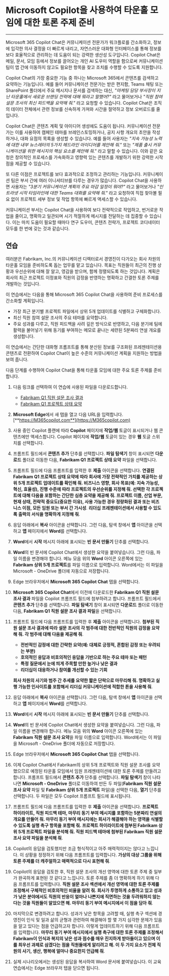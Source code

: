 # Microsoft Copilot을 사용하여 타운홀 모임에 대한 토론 주제 준비
---
Microsoft 365 Copilot Chat은 커뮤니케이션 전문가가 워크플로를 간소화하고, 정보에 입각한 의사 결정을 더 빠르게 내리고, 자연스러운 대화형 인터페이스를 통해 정보를 보다 효율적으로 관리하는 데 도움이 되는 강력한 생산성 도구입니다. Copilot Chat은 메일, 문서, 모임 등에서 정보를 끌어오는 개인 AI 도우미 역할을 함으로써 커뮤니케이션 팀이 앱 간에 이동하지 않고도 필요한 항목을 찾고 조치를 수행할 수 있도록 지원합니다.

Copilot Chat의 가장 중요한 기능 중 하나는 Microsoft 365에서 콘텐츠를 검색하고 요약하는 기능입니다. 예를 들어 커뮤니케이션 전문가는 받은 편지함, Teams 채팅 또는 SharePoint 폴더에서 주요 메시지나 문서를 검색하는 대신, _"마케팅 담당 부사장이 지난 타운홀에서 새로운 브랜딩 전략에 대해 뭐라고 말했어?"_ 라고 물어보거나 _"직원 참여 설문 조사의 최신 피드백을 요약해 줘."_ 라고 요청할 수 있습니다. Copilot Chat은 조직의 데이터 전체에서 관련 정보를 신속하게 가져와 시간을 절약하고 정보 오버로드를 줄입니다.

Copilot Chat은 콘텐츠 계획 및 아이디어 생성에도 도움이 됩니다. 커뮤니케이션 전문가는 이를 사용하여 캠페인 테마를 브레인스토밍하거나, 공지 사항 개요의 초안을 작성하거나, 대화 요점의 목록을 생성할 수 있습니다. 예를 들어 사용자는 _"지속 가능성 노력에 대한 내부 뉴스레터의 5가지 헤드라인 아이디어를 제안해 줘."_ 또는 _"제품 출시 커뮤니케이션을 위한 메시지의 핵심 요소를 제안해 줘."_ 라고 말할 수 있습니다. 이와 같은 요청은 창의적인 프로세스를 가속화하고 영향력 있는 콘텐츠를 개발하기 위한 강력한 시작점을 제공할 수 있습니다.

또 다른 이점은 프로젝트를 보다 효과적으로 조정하고 관리하는 기능입니다. 커뮤니케이션 팀은 부서 간에 여러 이니셔티브를 다루는 경우가 많습니다. Copilot Chat을 사용하면 사용자는 _"3분기 커뮤니케이션 계획의 주요 마감 일정이 뭐야?"_ 라고 물어보거나 _"인트라넷 시작 타임라인에 대한 Teams 대화를 요약해 줘."_ 라고 요청하여 직접 찾아볼 필요 없이 프로젝트 세부 정보 및 작업 항목에 빠르게 액세스할 수 있습니다.

커뮤니케이션 부서는 Copilot Chat을 사용하여 보다 전략적으로 작업하고, 번거로운 작업을 줄이고, 명확하고 일관되며 시기 적절하게 메시지를 전달하는 데 집중할 수 있습니다. 이는 마치 도움이 필요할 때마다 연구 도우미, 콘텐츠 전략가, 프로젝트 코디네이터 모두를 한 번에 갖는 것과 같습니다.

## 연습

여러분은 Fabrikam, Inc.의 커뮤니케이션 디렉터로서 경영진이 다가오는 회사 차원의 타운홀 모임을 준비하도록 돕는 업무를 맡고 있습니다. 목표는 직원들이 최근의 진행 상황과 우선순위에 대해 잘 알고, 영감을 받으며, 함께 정렬되도록 하는 것입니다. 계획은 회사의 최근 프로젝트 이정표와 직원의 감정을 반영하는 명확하고 간결한 토론 주제를 개발하는 것입니다.

이 연습에서는 다음을 통해 Microsoft 365 Copilot Chat을 사용하여 준비 프로세스를 간소화할 계획입니다.

- 가장 최근 분기별 프로젝트 파일에서 상위 5개 업데이트를 식별하고 구체화합니다.
- 최신 직원 참여 설문 조사의 주요 테마를 요약합니다.
- 주요 성과를 다루고, 직원 피드백을 사려 깊은 방식으로 반영하고, 다음 분기에 팀에 활력을 불어넣기 위해 동기를 부여하는 메모로 끝나는 세련된 5분짜리 연설 개요를 생성합니다. 

이 연습에서는 간단한 대화형 프롬프트를 통해 분산된 정보를 구조화된 프레젠테이션용 콘텐츠로 전환하여 Copilot Chat이 높은 수준의 커뮤니케이션 계획을 지원하는 방법을 보여 줍니다.

다음 단계를 수행하여 Copilot Chat을 통해 타운홀 모임에 대한 주요 토론 주제를 준비합니다.

1. 다음 링크를 선택하여 이 연습에 사용된 파일을 다운로드합니다.
   - [Fabrikam Q1 직원 설문 조사 결과](https://go.microsoft.com/fwlink/?linkid=2320264)
   - [Fabrikam Q1 프로젝트 상태 요약](https://go.microsoft.com/fwlink/?linkid=2320265)
1. **Microsoft Edge**에서 새 탭을 열고 다음 URL을 입력합니다. [**https://M365copilot.com**](https://M365copilot.com) 
1. 사용 중인 Copilot 플랜에 따라 **Copilot** 페이지에 **작업/웹** 토글이 표시되거나 웹 콘텐츠에만 액세스합니다. Copilot 페이지에 **작업/웹** 토글이 있는 경우 **웹** 토글 스위치를 선택합니다.
1. 프롬프트 필드에서 **콘텐츠 추가** 단추를 선택합니다. **파일 탐색기** 창이 표시되면 **다운로드** 폴더로 이동한 다음, **Fabrikam Q1 프로젝트 상태 요약** 파일을 선택합니다. 
1. 프롬프트 필드에 다음 프롬프트를 입력한 후 **제출** 아이콘을 선택합니다. **연결된 Fabrikam Q1 프로젝트 상태 요약에 따라 회사에 가장 전략적인 가치를 제공하는 상위 5개 프로젝트 업데이트를 확인해 줘. 비즈니스 영향, 회사 목표(예: 지속 가능성, 혁신, 효율성), 진행 수준에 따라 프로젝트의 우선순위를 지정해 줘. 선택한 각 프로젝트에 대해 다음을 포함하는 간단한 심층 요약을 제공해 줘. 프로젝트 이름, 산업 부문, 현재 상태, 전략적 중요도(중요한 이유), 사용 가능한 경우 정량화된 결과 또는 비즈니스 이점, 모든 임원 또는 부서 간 가시성**. **리더십 프레젠테이션에서 사용할 수 있도록 출력의 서식을 명확하게 지정해 줘**.
1. 응답 아래에서 **복사** 아이콘을 선택합니다. 그런 다음, 탐색 창에서 **앱** 아이콘을 선택하고 **앱** 페이지에서 **Word**를 선택합니다. 
1. **Word**에서 **시작** 메시지 아래에 표시되는 **빈 문서 만들기** 단추를 선택합니다. 
1. **Word**의 빈 문서에 Copilot Chat에서 생성한 요약을 붙여넣습니다. 그런 다음, 파일 이름을 변경해야 합니다. 메뉴 모음 위의 **Word** 아이콘 오른쪽에 있는 **Fabrikam 상위 5개 프로젝트**를 파일 이름으로 입력합니다. Word에서는 이 파일을 Microsoft - OneDrive 폴더에 자동으로 저장합니다. 
1. Edge 브라우저에서 **Microsoft 365 Copilot Chat** 탭을 선택합니다. 
1. **Microsoft 365 Copilot Chat**에서 이전에 다운로드한 **Fabrikam Q1 직원 설문 조사 결과** 파일을 Copilot 프롬프트 필드에 첨부하려고 합니다. 프롬프트 필드에서 **콘텐츠 추가** 단추를 선택합니다. **파일 탐색기** 창이 표시되면 **다운로드** 폴더로 이동한 다음, **Fabrikam Q1 직원 설문 조사 결과 파일**을 선택합니다.
1. 프롬프트 필드에 다음 프롬프트를 입력한 후 **제출** 아이콘을 선택합니다. **첨부된 직원 설문 조사 결과에 따라 설문 조사의 각 범주에 대한 전반적인 직원의 감정을 요약해 줘. 각 범주에 대해 다음을 제공해 줘**.
    - **전반적인 감정에 대한 간략한 요약(예: 대체로 긍정적, 혼합된 감정 또는 우려되는 부분)**
    - **호의적인 응답과 비호의적인 응답을 기반으로 하는 주요 테마 또는 패턴**
    - **특정 질문에서 눈에 띄게 주목할 만한 높거나 낮은 결과**
    - **리더십이 대응하거나 참여를 개선할 수 있는 기회**

    **회사 차원의 사기와 범주 간 추세를 요약한 짧은 단락으로 마무리해 줘. 명확하고 실행 가능한 인사이트를 포함해서 리더십 커뮤니케이션에 적합한 톤을 사용해 줘**.

1. 응답 아래에서 **복사** 아이콘을 선택합니다. 그런 다음, 탐색 창에서 **앱** 아이콘을 선택하고 **앱** 페이지에서 **Word**를 선택합니다. 
1. **Word**에서 **시작** 메시지 아래에 표시되는 **빈 문서 만들기** 단추를 선택합니다. 
1. **Word**의 빈 문서에 Copilot Chat에서 생성한 요약을 붙여넣습니다. 그런 다음, 파일 이름을 변경해야 합니다. 메뉴 모음 위의 **Word** 아이콘 오른쪽에 있는 **Fabrikam 직원 설문 조사 요약**을 파일 이름으로 입력합니다. Word에서는 이 파일을 Microsoft - OneDrive 폴더에 자동으로 저장합니다. 
1. Edge 브라우저에서 **Microsoft 365 Copilot Chat** 탭을 선택합니다.
1. 이제 Copilot Chat에서 Fabrikam의 상위 5개 프로젝트와 직원 설문 조사를 요약했으므로 예정된 타운홀 모임에서 임원 프레젠테이션에 대한 토론 주제를 만들려고 합니다. 프롬프트 필드에서 **콘텐츠 추가** 단추를 선택합니다. **파일 탐색기** 창이 나타나면 **Microsoft - OneDrive** 폴더로 이동하여 만든 두 파일(**Fabrikam 직원 설문 조사 요약** 파일 및 **Fabrikam 상위 5개 프로젝트** 파일)을 선택한 다음, **열기** 단추를 선택합니다. 두 파일은 모두 Copilot 프롬프트 필드에 표시됩니다. 
1. 프롬프트 필드에 다음 프롬프트를 입력한 후 **제출** 아이콘을 선택합니다. **프로젝트 하이라이트, 직원 피드백 테마, 마무리 동기 부여 메시지를 포함하는 5분짜리 연설의 개요를 만들어 줘. 마무리 동기 부여 메시지에는 회사가 해결해야 하는 영역을 식별할 수 있도록 실행 촉구 항목을 포함해 줘. 프로젝트 하이라이트에 첨부된 Fabrikam 상위 5개 프로젝트 파일을 분석해 줘. 직원 피드백 테마에 첨부된 Fabrikam 직원 설문 조사 요약 파일을 분석해 줘**.
1. Copilot의 응답을 검토했지만 조금 형식적이고 아주 매력적이지는 않다고 느낍니다. 이 상황을 정정하기 위해 다음 프롬프트를 입력합니다. **가상의 대상 그룹을 위해 토론 주제를 더 캐주얼하고 매력적으로 다시 표현해 줘**.
1. Copilot의 응답을 검토한 후, 직원 설문 조사의 개선 영역에 대한 토론 주제 중 일부가 완곡하게 표현된 것 같다고 느낍니다. 토론 주제를 좀 더 명확하게 하기 위해 다음 프롬프트를 입력합니다. **직원 설문 조사 섹션에서 개선 영역에 대한 토론 주제를 조정해서 구체적인 비호의적인 비율을 알려 줘. 회사가 투명하게 소통하고 있고 성과가 낮은 분야에서도 직원의 반응이 얼마나 나쁜지에 직면하는 것을 두려워하지 않는다는 것을 직원들이 알았으면 해. 마무리 동기 부여 메시지에서 이 점을 담아 줘**.
1. 마지막으로 변경하려고 합니다. 성과가 낮은 항목을 고려할 때, 실행 촉구 섹션에 경영진이 인식 및 일과 삶의 균형과 관련하여 해결해야 할 몇 가지 심각한 문제가 있음을 알고 있다는 점을 언급하고자 합니다. 이렇게 업데이트하기 위해 다음 프롬프트를 입력합니다. **마무리 동기 부여 메시지에서 실행 촉구에 대한 토론 주제를 조정해서 Fabrikam이 인식과 복지의 낮은 성과 점수를 매우 진지하게 받아들이고 있으며 이를 최우선 과제로 삼겠다는 점을 직원들에게 알리려고 해. 이 두 가지 요소가 전체 직원의 사기, 생산, 행복에 얼마나 중요한지 언급해 줘**.
1. 실제 시나리오에서는 생성된 응답을 복사하여 Word 문서에 붙여넣습니다. 이 교육 연습에서는 Edge 브라우저 탭을 닫으면 됩니다.
